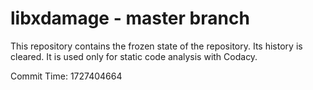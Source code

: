# libxdamage - master branch

This repository contains the frozen state of the repository.
Its history is cleared. It is used only for static code
analysis with Codacy.

Commit Time: 1727404664
